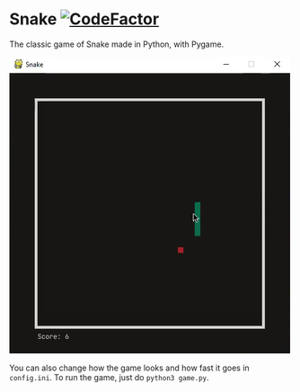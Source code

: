 # Snake [![CodeFactor](https://www.codefactor.io/repository/github/ayushsharma255/snake-game/badge)](https://www.codefactor.io/repository/github/ayushsharma255/snake-game)

The classic game of Snake made in Python, with Pygame.

![GIF of Snake Gameplay](https://github.com/AyushSharma255/snake-game/blob/main/snake-game.gif)

You can also change how the game looks and how fast it goes in `config.ini`.
To run the game, just do `python3 game.py`.
